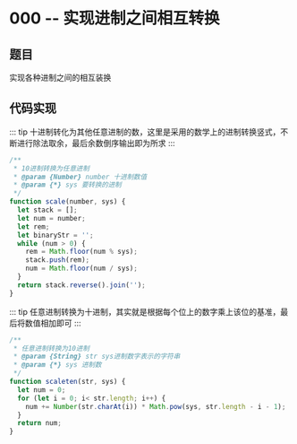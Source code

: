 # 000 -- 实现进制之间相互转换

## 题目

实现各种进制之间的相互装换

## 代码实现
::: tip
十进制转化为其他任意进制的数，这里是采用的数学上的进制转换竖式，不断进行除法取余，最后余数倒序输出即为所求
:::
```js
/**
 * 10进制转换为任意进制
 * @param {Number} number 十进制数值 
 * @param {*} sys 要转换的进制
 */
function scale(number, sys) {
  let stack = [];
  let num = number;
  let rem;
  let binaryStr = '';
  while (num > 0) {
    rem = Math.floor(num % sys);
    stack.push(rem);
    num = Math.floor(num / sys);
  }
  return stack.reverse().join('');
}
```
::: tip
任意进制转换为十进制，其实就是根据每个位上的数字乘上该位的基准，最后将数值相加即可
:::
```js
/**
 * 任意进制转换为10进制
 * @param {String} str sys进制数字表示的字符串 
 * @param {*} sys 进制数
 */
function scaleten(str, sys) {
  let num = 0;
  for (let i = 0; i< str.length; i++) {
    num += Number(str.charAt(i)) * Math.pow(sys, str.length - i - 1);
  }
  return num;
}
```